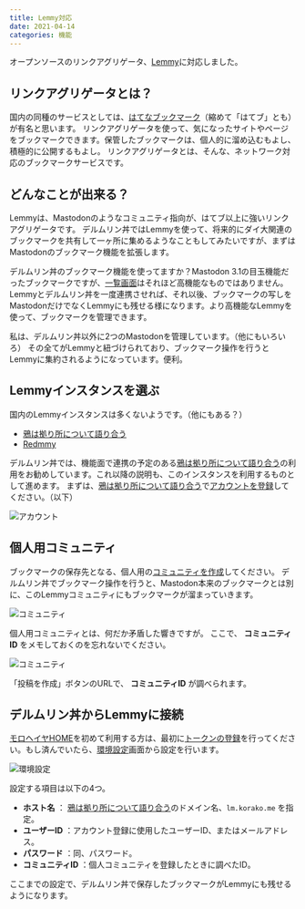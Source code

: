 ```yaml
---
title: Lemmy対応
date: 2021-04-14
categories: 機能
---
```


オープンソースのリンクアグリゲータ、[Lemmy](https://join.lemmy.ml/)に対応しました。

## リンクアグリゲータとは？

国内の同種のサービスとしては、[はてなブックマーク](https://b.hatena.ne.jp/)（縮めて「はてブ」とも）が有名と思います。
リンクアグリゲータを使って、気になったサイトやページをブックマークできます。保管したブックマークは、個人的に溜め込むもよし、積極的に公開するもよし。
リンクアグリゲータとは、そんな、ネットワーク対応のブックマークサービスです。

## どんなことが出来る？

Lemmyは、Mastodonのようなコミュニティ指向が、はてブ以上に強いリンクアグリゲータです。
デルムリン丼ではLemmyを使って、将来的にダイ大関連のブックマークを共有して一ヶ所に集めるようなこともしてみたいですが、まずはMastodonのブックマーク機能を拡張します。

デルムリン丼のブックマーク機能を使ってますか？Mastodon 3.1の目玉機能だったブックマークですが、[一覧画面](https://mstdn.delmulin.com/web/bookmarks)はそれほど高機能なものではありません。
Lemmyとデルムリン丼を一度連携させれば、それ以後、ブックマークの写しをMastodonだけでなくLemmyにも残せる様になります。より高機能なLemmyを使って、ブックマークを管理できます。

私は、デルムリン丼以外に2つのMastodonを管理しています。（他にもいろいろ）
その全てがLemmyと紐づけられており、ブックマーク操作を行うとLemmyに集約されるようになっています。便利。

## Lemmyインスタンスを選ぶ

国内のLemmyインスタンスは多くないようです。（他にもある？）

- [鴉は拠り所について語り合う](https://lm.korako.me/)
- [Redmmy](https://lemmy.cardina1.red/)

デルムリン丼では、機能面で連携の予定のある[鴉は拠り所について語り合う](https://lm.korako.me/)の利用をお勧めしています。これ以降の説明も、このインスタンスを利用するものとして進めます。
まずは、[鴉は拠り所について語り合う](https://lm.korako.me/)で[アカウントを登録](https://lm.korako.me/login)してください。（以下）

![アカウント](account.png)

## 個人用コミュニティ

ブックマークの保存先となる、個人用の[コミュニティを作成](https://lm.korako.me/create_community)してください。
デルムリン丼でブックマーク操作を行うと、Mastodon本来のブックマークとは別に、このLemmyコミュニティにもブックマークが溜まっていきます。

![コミュニティ](community.png)

個人用コミュニティとは、何だか矛盾した響きですが。
ここで、 __コミュニティID__ をメモしておくのを忘れないでください。

![コミュニティ](create_link.png)

「投稿を作成」ボタンのURLで、 __コミュニティID__ が調べられます。

## デルムリン丼からLemmyに接続

[モロヘイヤHOME](https://mstdn.delmulin.com/mulukhiya)を初めて利用する方は、最初に[トークンの登録](https://mstdn.delmulin.com/mulukhiya/app/token)を行ってください。もし済んでいたら、[環境設定](https://mstdn.delmulin.com/mulukhiya/app/config)画面から設定を行います。

![環境設定](mulukhiya.png)

設定する項目は以下の4つ。

- __ホスト名__ ： [鴉は拠り所について語り合う](https://lm.korako.me/)のドメイン名、`lm.korako.me` を指定。
- __ユーザーID__ ：アカウント登録に使用したユーザーID、またはメールアドレス。
- __パスワード__ ：同、パスワード。
- __コミュニティID__ ：個人コミュニティを登録したときに調べたID。

ここまでの設定で、デルムリン丼で保存したブックマークがLemmyにも残せるようになります。
